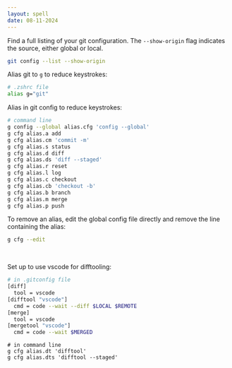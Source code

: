 ```yaml
---
layout: spell
date: 08-11-2024
---
```



Find a full listing of your git configuration.  The `--show-origin` flag indicates the source, either global or local.

```bash
git config --list --show-origin
```

Alias git to `g` to reduce keystrokes:

```bash
# .zshrc file
alias g="git"
```

Alias in git config to reduce keystrokes:

```bash
# command line
g config --global alias.cfg 'config --global'
g cfg alias.a add
g cfg alias.cm 'commit -m'
g cfg alias.s status
g cfg alias.d diff
g cfg alias.ds 'diff --staged'
g cfg alias.r reset
g cfg alias.l log
g cfg alias.c checkout
g cfg alias.cb 'checkout -b'
g cfg alias.b branch
g cfg alias.m merge
g cfg alias.p push
```

To remove an alias, edit the global config file directly and remove the line containing the alias:

```bash
g cfg --edit
```

<br>

Set up to use vscode for difftooling:

```bash
# in .gitconfig file
[diff]
  tool = vscode
[difftool "vscode"]
  cmd = code --wait --diff $LOCAL $REMOTE
[merge]
  tool = vscode
[mergetool "vscode"]
  cmd = code --wait $MERGED
```

```shell
# in command line
g cfg alias.dt 'difftool'
g cfg alias.dts 'difftool --staged'
```